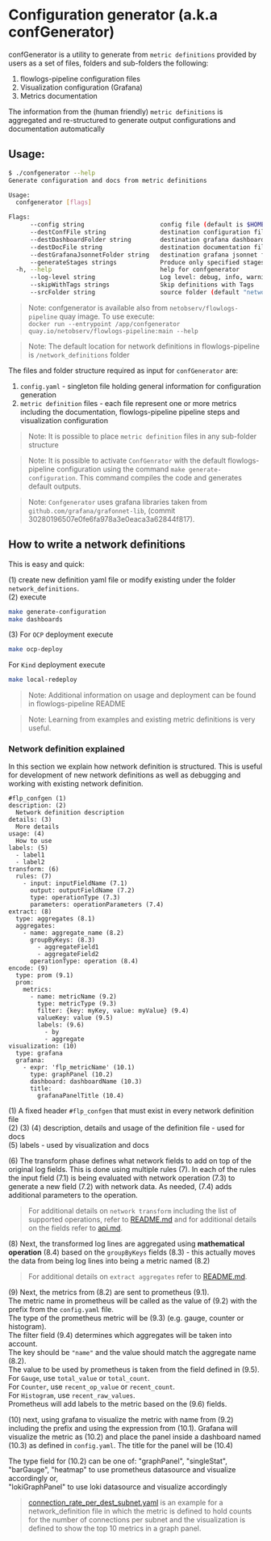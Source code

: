 # Configuration generator (a.k.a confGenerator)

confGenerator is a utility to generate from `metric definitions` provided by users 
as a set of files, folders and sub-folders the following:

1. flowlogs-pipeline configuration files
1. Visualization configuration (Grafana)
1. Metrics documentation 

The information from the (human friendly) `metric definitions` is aggregated and re-structured to 
generate output configurations and documentation automatically

## Usage:

```bash
$ ./confgenerator --help
Generate configuration and docs from metric definitions

Usage:
  confgenerator [flags]

Flags:
      --config string                     config file (default is $HOME/.confgen)
      --destConfFile string               destination configuration file (default "/tmp/flowlogs-pipeline.conf.yaml")
      --destDashboardFolder string        destination grafana dashboard folder (default "/tmp/dashboards")
      --destDocFile string                destination documentation file (.md) (default "/tmp/metrics.md")
      --destGrafanaJsonnetFolder string   destination grafana jsonnet folder (default "/tmp/jsonnet")
      --generateStages strings            Produce only specified stages (ingest, transform_generic, transform_network, extract_aggregate, encode_prom, write_loki
  -h, --help                              help for confgenerator
      --log-level string                  Log level: debug, info, warning, error (default "error")
      --skipWithTags strings              Skip definitions with Tags
      --srcFolder string                  source folder (default "network_definitions")
```

> Note: confgenerator is available also from `netobserv/flowlogs-pipeline` quay image. To use execute:  
> `docker run --entrypoint /app/confgenerator quay.io/netobserv/flowlogs-pipeline:main --help` 

> Note: The default location for network definitions in flowlogs-pipeline is `/network_definitions` folder

The files and folder structure required as input for `confGenerator` are:

1. `config.yaml` - singleton file holding general information for configuration generation   
1. `metric definition` files - each file represent one or more metrics including the documentation,
flowlogs-pipeline pipeline steps and visualization configuration

> Note: It is possible to place `metric definition` files in any sub-folder structure 

> Note: It is possible to activate `ConfGenrator` with the default flowlogs-pipeline configuration using the command `make generate-configuration`. 
> This command compiles the code and generates default outputs.

> Note: `Confgenerator` uses grafana libraries taken from `github.com/grafana/grafonnet-lib`, (commit 30280196507e0fe6fa978a3e0eaca3a62844f817).

## How to write a network definitions

This is easy and quick:

(1) create new definition yaml file or modify existing under the folder `network_definitions`.  
(2) execute  
```bash
make generate-configuration
make dashboards
```
(3) For `OCP` deployment execute 
```bash
make ocp-deploy
``` 
For `Kind` deployment execute 
```bash
make local-redeploy
```
> Note: Additional information on usage and deployment can be found in flowlogs-pipeline README  

> Note: Learning from examples and existing metric definitions is very useful.

### Network definition explained

In this section we explain how network definition is structured. This is useful for development of 
new network definitions as well as debugging and working with existing network definition.

```shell
#flp_confgen (1) 
description: (2)
  Network definition description  
details: (3)
  More details  
usage: (4)
  How to use
labels: (5) 
  - label1
  - label2
transform: (6)
  rules: (7)
    - input: inputFieldName (7.1)
      output: outputFieldName (7.2)
      type: operationType (7.3)
      parameters: operationParameters (7.4)
extract: (8)
  type: aggregates (8.1)
  aggregates:
    - name: aggregate_name (8.2)
      groupByKeys: (8.3)
        - aggregateField1
        - aggregateField2
      operationType: operation (8.4)
encode: (9)
  type: prom (9.1)
  prom:
    metrics:
      - name: metricName (9.2)
        type: metricType (9.3)
        filter: {key: myKey, value: myValue} (9.4)
        valueKey: value (9.5)
        labels: (9.6)
          - by
          - aggregate
visualization: (10)
  type: grafana
  grafana: 
    - expr: 'flp_metricName' (10.1)
      type: graphPanel (10.2)
      dashboard: dashboardName (10.3)
      title:
        grafanaPanelTitle (10.4)
```

(1) A fixed header `#flp_confgen` that must exist in every network definition file  
(2) (3) (4) description, details and usage of the definition file - used for docs  
(5) labels - used by visualization and docs    

(6) The transform phase defines what network fields to add on top of the original log fields.
This is done using multiple rules (7). In each of the rules the input field (7.1) is being 
evaluated with network operation (7.3) to generate a new field (7.2) with network data.
As needed, (7.4) adds additional parameters to the operation. 
> For additional details on `network transform` including the list of supported operations, 
> refer to [README.md](../README.md#transform-network) and for additional details 
> on the fields refer to [api.md](api.md#transform-network-api). 

(8) Next, the transformed log lines are aggregated using **mathematical 
operation** (8.4) based on the `groupByKeys` fields (8.3) - 
this actually moves the data from being log lines into being a metric named (8.2)  
> For additional details on `extract aggregates`
> refer to [README.md](../README.md#aggregates).  

(9) Next, the metrics from (8.2) are sent to prometheus (9.1). <br>
The metric name in prometheus will be called as the value of (9.2) with 
the prefix from the `config.yaml` file. <br>
The type of the prometheus metric will be (9.3) (e.g. gauge, counter or histogram). <br>
The filter field (9.4) determines which aggregates will be taken into account. <br>
The key should be `"name"` and the value should match the aggregate name (8.2). <br>
The value to be used by prometheus is taken from the field defined in (9.5). <br>
For `Gauge`, use `total_value` or `total_count`. <br>
For `Counter`, use `recent_op_value` or `recent_count`. <br>
For `Histogram`, use `recent_raw_values`. <br>
Prometheus will add labels to the metric based on the (9.6) fields. <br>

(10) next, using grafana to visualize the metric with name from (9.2) including the 
prefix and using the expression from (10.1). 
Grafana will visualize the metric as (10.2) and place the panel inside
a dashboard named (10.3) as defined in `config.yaml`. 
The title for the panel will be (10.4)  

The type field for (10.2) can be one of:
"graphPanel", "singleStat", "barGauge", "heatmap" to use prometheus datasource and visualize accordingly or,  
"lokiGraphPanel" to use loki datasource and visualize accordingly

> [connection_rate_per_dest_subnet.yaml](../network_definitions/connection_rate_per_dest_subnet.yaml) is an
> example for a network_definition file in which the metric is defined to hold counts 
> for the number of connections per subnet and the visualization is defined to show 
> the top 10 metrics in a graph panel.



